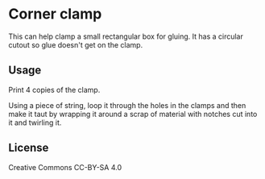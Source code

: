 Corner clamp
============

This can help clamp a small rectangular box for gluing.
It has a circular cutout so glue doesn't get on the clamp.

Usage
-----

Print 4 copies of the clamp.

Using a piece of string, loop it through the holes in the clamps and then make
it taut by wrapping it around a scrap of material with notches cut into it and
twirling it.

License
-------
Creative Commons CC-BY-SA 4.0
